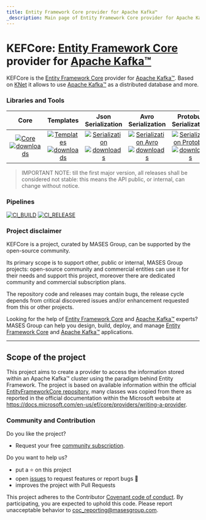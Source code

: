 ```yaml
---
title: Entity Framework Core provider for Apache Kafka™
_description: Main page of Entity Framework Core provider for Apache Kafka™
---
```


# KEFCore: [Entity Framework Core](https://learn.microsoft.com/it-it/ef/core/) provider for [Apache Kafka™](https://kafka.apache.org/)

KEFCore is the [Entity Framework Core](https://learn.microsoft.com/it-it/ef/core/) provider for [Apache Kafka™](https://kafka.apache.org/).
Based on [KNet](https://github.com/masesgroup/KNet) it allows to use [Apache Kafka™](https://kafka.apache.org/) as a distributed database and more.

### Libraries and Tools

|Core | Templates | Json Serialization | Avro Serialization | Protobuf Serialization |
|:---: |:---: |:---: |:---: |:---: |
|[![Core](https://img.shields.io/nuget/v/MASES.EntityFrameworkCore.KNet)](https://www.nuget.org/packages/MASES.EntityFrameworkCore.KNet) [![downloads](https://img.shields.io/nuget/dt/MASES.EntityFrameworkCore.KNet)](https://www.nuget.org/packages/MASES.EntityFrameworkCore.KNet) | [![Templates](https://img.shields.io/nuget/v/MASES.EntityFrameworkCore.KNet.Templates)](https://www.nuget.org/packages/MASES.EntityFrameworkCore.KNet.Templates) [![downloads](https://img.shields.io/nuget/dt/MASES.EntityFrameworkCore.KNet.Templates)](https://www.nuget.org/packages/MASES.EntityFrameworkCore.KNet.Templates) | [![Serialization](https://img.shields.io/nuget/v/MASES.EntityFrameworkCore.KNet.Serialization)](https://www.nuget.org/packages/MASES.EntityFrameworkCore.KNet.Serialization) [![downloads](https://img.shields.io/nuget/dt/MASES.EntityFrameworkCore.KNet.Serialization)](https://www.nuget.org/packages/MASES.EntityFrameworkCore.KNet.Serialization) | [![Serialization Avro](https://img.shields.io/nuget/v/MASES.EntityFrameworkCore.KNet.Serialization.Avro)](https://www.nuget.org/packages/MASES.EntityFrameworkCore.KNet.Serialization.Avro) [![downloads](https://img.shields.io/nuget/dt/MASES.EntityFrameworkCore.KNet.Serialization.Avro)](https://www.nuget.org/packages/MASES.EntityFrameworkCore.KNet.Serialization.Avro) | [![Serialization Protobuf](https://img.shields.io/nuget/v/MASES.EntityFrameworkCore.KNet.Serialization.Protobuf)](https://www.nuget.org/packages/MASES.EntityFrameworkCore.KNet.Serialization.Protobuf) [![downloads](https://img.shields.io/nuget/dt/MASES.EntityFrameworkCore.KNet.Serialization.Protobuf)](https://www.nuget.org/packages/MASES.EntityFrameworkCore.KNet.Serialization.Protobuf) |

> IMPORTANT NOTE: till the first major version, all releases shall be considered not stable: this means the API public, or internal, can change without notice.

### Pipelines

[![CI_BUILD](https://github.com/masesgroup/KEFCore/actions/workflows/build.yaml/badge.svg)](https://github.com/masesgroup/KEFCore/actions/workflows/build.yaml) 
[![CI_RELEASE](https://github.com/masesgroup/KEFCore/actions/workflows/release.yaml/badge.svg)](https://github.com/masesgroup/KEFCore/actions/workflows/release.yaml) 

### Project disclaimer

KEFCore is a project, curated by MASES Group, can be supported by the open-source community.

Its primary scope is to support other, public or internal, MASES Group projects: open-source community and commercial entities can use it for their needs and support this project, moreover there are dedicated community and commercial subscription plans.

The repository code and releases may contain bugs, the release cycle depends from critical discovered issues and/or enhancement requested from this or other projects.

Looking for the help of [Entity Framework Core](https://learn.microsoft.com/it-it/ef/core/) and [Apache Kafka™](https://kafka.apache.org/) experts? MASES Group can help you design, build, deploy, and manage [Entity Framework Core](https://learn.microsoft.com/it-it/ef/core/) and [Apache Kafka™](https://kafka.apache.org/) applications.

---

## Scope of the project

This project aims to create a provider to access the information stored within an Apache Kafka™ cluster using the paradigm behind Entity Framework.
The project is based on available information within the official [EntityFrameworkCore repository](https://github.com/dotnet/efcore), many classes was copied from there as reported in the official documentation within the Microsoft website at https://docs.microsoft.com/en-us/ef/core/providers/writing-a-provider.

### Community and Contribution

Do you like the project? 
- Request your free [community subscription](https://www.jcobridge.com/pricing-25/).

Do you want to help us?
- put a :star: on this project
- open [issues](https://github.com/masesgroup/KEFCore/issues) to request features or report bugs :bug:
- improves the project with Pull Requests

This project adheres to the Contributor [Covenant code of conduct](https://github.com/masesgroup/KEFCore/blob/master/CODE_OF_CONDUCT.md). By participating, you are expected to uphold this code. Please report unacceptable behavior to coc_reporting@masesgroup.com.
